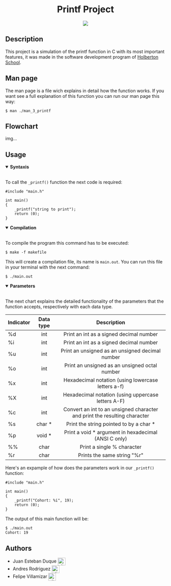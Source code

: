 <div align="center">
    <h1>Printf Project</h1>
    <img src="https://img.shields.io/github/repo-size/felipevcc/holbertonschool-printf?color=6E93CC&labelColor=1a1e29&style=for-the-badge">
</div>

## Description

This project is a simulation of the printf function in C with its most important features, it was made in the software development program of [Holberton School](https://www.holbertonschool.com/).

## Man page

The man page is a file wich explains in detail how the function works. If you want see a full explanation of this function you can run our man page this way:
```
$ man ./man_3_printf
```

## Flowchart

img...

## Usage

<details open>
<summary> <strong> Syntaxis </strong> </summary>

<br>

To call the `_printf()` function the next code is required:
```
#include "main.h"

int main() 
{
    _printf("string to print");
    return (0);
}
```
</details>

<details open>
<summary> <strong> Compilation </strong> </summary>

<br>

To compile the program this command has to be executed:
```
$ make -f makefile
```
This will create a compilation file, its name is `main.out`. You can run this file in your terminal with the next command:
```
$ ./main.out
```
</details>

<details open>
<summary> <strong> Parameters </strong> </summary>

<br>

The next chart explains the detailed functionality of the parameters that the function accepts, respectively with each data type.

| Indicator  | Data type | Description |
| ------------- |:-------------:|:-------------:|
| %d      | int    | Print an int as a signed decimal number  |
| %i      | int    | Print an int as a signed decimal number  |
| %u      | int    | Print an unsigned as an unsigned decimal number  |
| %o      | int    | Print an unsigned as an unsigned octal number  |
| %x      | int    | Hexadecimal notation (using lowercase letters a-f)  |
| %X      | int    | Hexadecimal notation (using uppercase letters A-F)  |
| %c      | int    | Convert an int to an unsigned character and print the resulting character  |
| %s      | char * | Print the string pointed to by a char *  |
| %p      | void * | Print a void * argument in hexadecimal (ANSI C only)  |
| %%      | char   | Print a single % character  |
| %r      | char   | Prints the same string "%r"  |

Here's an expample of how does the parameters work in our `_printf()` function:
``` 
#include "main.h"

int main()
{
    _printf("Cohort: %i", 19);
    return (0);
}
```
The output of this main function will be:
```
$ ./main.out
Cohort: 19
```

</details>

## Authors

* Juan Esteban Duque <a href="https://github.com/Juanesduque1" rel="nofollow"><img align="center" alt="github" src="https://www.vectorlogo.zone/logos/github/github-tile.svg" height="24" /></a>
* Andres Rodriguez <a href="https://github.com/Andres98100" rel="nofollow"><img align="center" alt="github" src="https://www.vectorlogo.zone/logos/github/github-tile.svg" height="24" /></a>
* Felipe Villamizar <a href="https://github.com/felipevcc" rel="nofollow"><img align="center" alt="github" src="https://www.vectorlogo.zone/logos/github/github-tile.svg" height="24" /></a>
